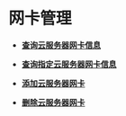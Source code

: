 # 网卡管理<a name="ecs_03_0800"></a>

-   **[查询云服务器网卡信息](查询云服务器网卡信息-10.md)**  

-   **[查询指定云服务器网卡信息](查询指定云服务器网卡信息.md)**  

-   **[添加云服务器网卡](添加云服务器网卡.md)**  

-   **[删除云服务器网卡](删除云服务器网卡.md)**  

